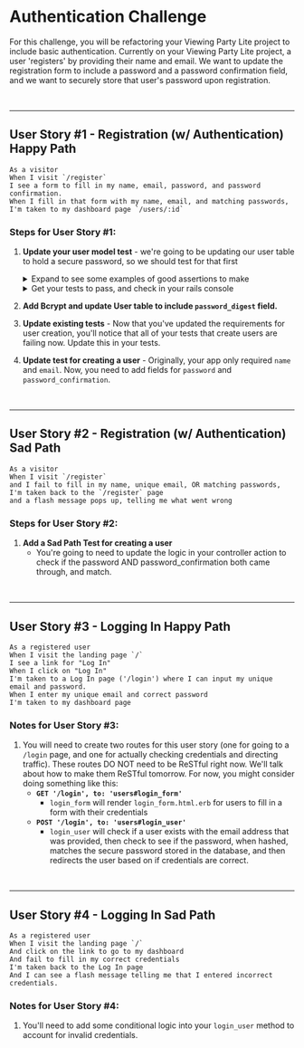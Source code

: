 # Authentication Challenge 

For this challenge, you will be refactoring your Viewing Party Lite project to include basic authentication. Currently on your Viewing Party Lite project, a user 'registers' by providing their name and email. We want to update the registration form to include a password and a password confirmation field, and we want to securely store that user's password upon registration.

<br>
<hr/>

## User Story #1 - Registration (w/ Authentication) Happy Path

```
As a visitor 
When I visit `/register`
I see a form to fill in my name, email, password, and password confirmation.
When I fill in that form with my name, email, and matching passwords,
I'm taken to my dashboard page `/users/:id`
```

### Steps for User Story #1:
1. **Update your user model test** - we're going to be updating our user table to hold a secure password, so we should test for that first
    <details>
      <summary>Expand to see some examples of good assertions to make</summary>

        1. it { should validate_uniqueness_of(:email)}
        2. it { should validate_presence_of(:password_digest)} -- Remember, bcrypt will check out passwords, and store it as `password_digest`
        3. it { should have_secure_password}
        4. user = User.create(name: 'Meg', email: 'meg@test.com', password: 'password123', password_confirmation: 'password123')
           expect(user).to_not have_attribute(:password)
           expect(user.password_digest).to_not eq('password123')

    </details>
    
    <details>
      <summary>Get your tests to pass, and check in your rails console </summary>
  
       Drop into your rails console (rails c) and create a user. Make sure password_digest comes back as a hash.
  
       
         irb(main):001:0> User.create(name: "meg", email:"meg@test.com", password: "test123", password_confirmation: "test123")
          => #<User id: 1, name: "meg", email: "meg@test.com", created_at: "2021-12-14 17:27:45", updated_at: "2021-12-14 17:27:45", status: "hosting", password_digest: "$2a$12$8fZ4BOUSx4FlExUkBlPRdeQ9/k5bbDsOo2keHPuzE34...">
  
    </details>

2. **Add Bcrypt and update User table to include `password_digest` field.**
    
3. **Update existing tests** - Now that you've updated the requirements for user creation, you'll notice that all of your tests that create users are failing now. Update this in your tests. 
  
  
4. **Update test for creating a user** - Originally, your app only required `name` and `email`. Now, you need to add fields for `password` and `password_confirmation`. 
 
<br>
<hr/>

## User Story #2 - Registration (w/ Authentication) Sad Path
  
```
As a visitor 
When I visit `/register`
and I fail to fill in my name, unique email, OR matching passwords,
I'm taken back to the `/register` page
and a flash message pops up, telling me what went wrong
```
  
### Steps for User Story #2:
1. **Add a Sad Path Test for creating a user** 
     * You're going to need to update the logic in your controller action to check if the password AND password_confirmation both came through, and match. 
  
<br>
<hr/>
  
## User Story #3 - Logging In Happy Path

```
As a registered user
When I visit the landing page `/`
I see a link for "Log In"
When I click on "Log In"
I'm taken to a Log In page ('/login') where I can input my unique email and password.
When I enter my unique email and correct password 
I'm taken to my dashboard page
```
  
### Notes for User Story #3:

1. You will need to create two routes for this user story (one for going to a `/login` page, and one for actually checking credentials and directing traffic). These routes DO NOT need to be ReSTful right now. We'll talk about how to make them ReSTful tomorrow. For now, you might consider doing something like this: 
    * **`GET '/login', to: 'users#login_form'`**
        * `login_form` will render `login_form.html.erb` for users to fill in a form with their credentials
    * **`POST '/login', to: 'users#login_user'`** 
        * `login_user` will check if a user exists with the email address that was provided, then check to see if the password, when hashed, matches the secure password stored in the database, and then redirects the user based on if credentials are correct. 
  
<br>
<hr/>
  
## User Story #4 - Logging In Sad Path
  
```
As a registered user
When I visit the landing page `/`
And click on the link to go to my dashboard
And fail to fill in my correct credentials 
I'm taken back to the Log In page
And I can see a flash message telling me that I entered incorrect credentials. 
```

### Notes for User Story #4:

1. You'll need to add some conditional logic into your `login_user` method to account for invalid credentials.
